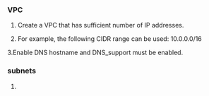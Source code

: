 ### VPC

1. Create a VPC that has sufficient number of IP addresses.

2. For example, the following CIDR range can be used: 10.0.0.0/16

3.Enable DNS hostname and DNS_support must be enabled.


### subnets

1. 